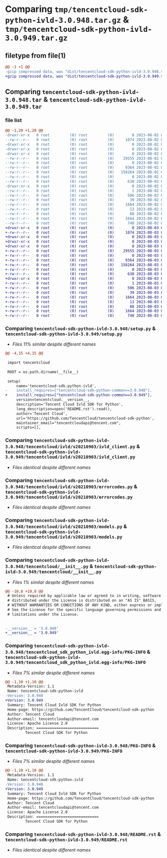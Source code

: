# Comparing `tmp/tencentcloud-sdk-python-ivld-3.0.948.tar.gz` & `tmp/tencentcloud-sdk-python-ivld-3.0.949.tar.gz`

## filetype from file(1)

```diff
@@ -1 +1 @@
-gzip compressed data, was "dist/tencentcloud-sdk-python-ivld-3.0.948.tar", last modified: Wed Aug  2 00:32:28 2023, max compression
+gzip compressed data, was "dist/tencentcloud-sdk-python-ivld-3.0.949.tar", last modified: Thu Aug  3 00:28:34 2023, max compression
```

## Comparing `tencentcloud-sdk-python-ivld-3.0.948.tar` & `tencentcloud-sdk-python-ivld-3.0.949.tar`

### file list

```diff
@@ -1,20 +1,20 @@
-drwxr-xr-x   0 root         (0) root         (0)        0 2023-08-02 00:32:28.000000 tencentcloud-sdk-python-ivld-3.0.948/
--rw-r--r--   0 root         (0) root         (0)     1074 2023-08-02 00:32:28.000000 tencentcloud-sdk-python-ivld-3.0.948/setup.py
-drwxr-xr-x   0 root         (0) root         (0)        0 2023-08-02 00:32:28.000000 tencentcloud-sdk-python-ivld-3.0.948/tencentcloud/
-drwxr-xr-x   0 root         (0) root         (0)        0 2023-08-02 00:32:28.000000 tencentcloud-sdk-python-ivld-3.0.948/tencentcloud/ivld/
-drwxr-xr-x   0 root         (0) root         (0)        0 2023-08-02 00:32:28.000000 tencentcloud-sdk-python-ivld-3.0.948/tencentcloud/ivld/v20210903/
--rw-r--r--   0 root         (0) root         (0)    29555 2023-08-02 00:32:28.000000 tencentcloud-sdk-python-ivld-3.0.948/tencentcloud/ivld/v20210903/ivld_client.py
--rw-r--r--   0 root         (0) root         (0)        0 2023-08-02 00:32:28.000000 tencentcloud-sdk-python-ivld-3.0.948/tencentcloud/ivld/v20210903/__init__.py
--rw-r--r--   0 root         (0) root         (0)     9364 2023-08-02 00:32:28.000000 tencentcloud-sdk-python-ivld-3.0.948/tencentcloud/ivld/v20210903/errorcodes.py
--rw-r--r--   0 root         (0) root         (0)   158264 2023-08-02 00:32:28.000000 tencentcloud-sdk-python-ivld-3.0.948/tencentcloud/ivld/v20210903/models.py
--rw-r--r--   0 root         (0) root         (0)        0 2023-08-02 00:32:28.000000 tencentcloud-sdk-python-ivld-3.0.948/tencentcloud/ivld/__init__.py
--rw-r--r--   0 root         (0) root         (0)      630 2023-08-02 00:32:28.000000 tencentcloud-sdk-python-ivld-3.0.948/tencentcloud/__init__.py
-drwxr-xr-x   0 root         (0) root         (0)        0 2023-08-02 00:32:28.000000 tencentcloud-sdk-python-ivld-3.0.948/tencentcloud_sdk_python_ivld.egg-info/
--rw-r--r--   0 root         (0) root         (0)        1 2023-08-02 00:32:28.000000 tencentcloud-sdk-python-ivld-3.0.948/tencentcloud_sdk_python_ivld.egg-info/dependency_links.txt
--rw-r--r--   0 root         (0) root         (0)      506 2023-08-02 00:32:28.000000 tencentcloud-sdk-python-ivld-3.0.948/tencentcloud_sdk_python_ivld.egg-info/SOURCES.txt
--rw-r--r--   0 root         (0) root         (0)       39 2023-08-02 00:32:28.000000 tencentcloud-sdk-python-ivld-3.0.948/tencentcloud_sdk_python_ivld.egg-info/requires.txt
--rw-r--r--   0 root         (0) root         (0)     1664 2023-08-02 00:32:28.000000 tencentcloud-sdk-python-ivld-3.0.948/tencentcloud_sdk_python_ivld.egg-info/PKG-INFO
--rw-r--r--   0 root         (0) root         (0)       13 2023-08-02 00:32:28.000000 tencentcloud-sdk-python-ivld-3.0.948/tencentcloud_sdk_python_ivld.egg-info/top_level.txt
--rw-r--r--   0 root         (0) root         (0)       88 2023-08-02 00:32:28.000000 tencentcloud-sdk-python-ivld-3.0.948/setup.cfg
--rw-r--r--   0 root         (0) root         (0)     1664 2023-08-02 00:32:28.000000 tencentcloud-sdk-python-ivld-3.0.948/PKG-INFO
--rw-r--r--   0 root         (0) root         (0)      740 2023-08-02 00:32:28.000000 tencentcloud-sdk-python-ivld-3.0.948/README.rst
+drwxr-xr-x   0 root         (0) root         (0)        0 2023-08-03 00:28:34.000000 tencentcloud-sdk-python-ivld-3.0.949/
+-rw-r--r--   0 root         (0) root         (0)     1074 2023-08-03 00:28:34.000000 tencentcloud-sdk-python-ivld-3.0.949/setup.py
+drwxr-xr-x   0 root         (0) root         (0)        0 2023-08-03 00:28:34.000000 tencentcloud-sdk-python-ivld-3.0.949/tencentcloud/
+drwxr-xr-x   0 root         (0) root         (0)        0 2023-08-03 00:28:34.000000 tencentcloud-sdk-python-ivld-3.0.949/tencentcloud/ivld/
+drwxr-xr-x   0 root         (0) root         (0)        0 2023-08-03 00:28:34.000000 tencentcloud-sdk-python-ivld-3.0.949/tencentcloud/ivld/v20210903/
+-rw-r--r--   0 root         (0) root         (0)    29555 2023-08-03 00:28:34.000000 tencentcloud-sdk-python-ivld-3.0.949/tencentcloud/ivld/v20210903/ivld_client.py
+-rw-r--r--   0 root         (0) root         (0)        0 2023-08-03 00:28:34.000000 tencentcloud-sdk-python-ivld-3.0.949/tencentcloud/ivld/v20210903/__init__.py
+-rw-r--r--   0 root         (0) root         (0)     9364 2023-08-03 00:28:34.000000 tencentcloud-sdk-python-ivld-3.0.949/tencentcloud/ivld/v20210903/errorcodes.py
+-rw-r--r--   0 root         (0) root         (0)   158264 2023-08-03 00:28:34.000000 tencentcloud-sdk-python-ivld-3.0.949/tencentcloud/ivld/v20210903/models.py
+-rw-r--r--   0 root         (0) root         (0)        0 2023-08-03 00:28:34.000000 tencentcloud-sdk-python-ivld-3.0.949/tencentcloud/ivld/__init__.py
+-rw-r--r--   0 root         (0) root         (0)      630 2023-08-03 00:28:34.000000 tencentcloud-sdk-python-ivld-3.0.949/tencentcloud/__init__.py
+drwxr-xr-x   0 root         (0) root         (0)        0 2023-08-03 00:28:34.000000 tencentcloud-sdk-python-ivld-3.0.949/tencentcloud_sdk_python_ivld.egg-info/
+-rw-r--r--   0 root         (0) root         (0)        1 2023-08-03 00:28:34.000000 tencentcloud-sdk-python-ivld-3.0.949/tencentcloud_sdk_python_ivld.egg-info/dependency_links.txt
+-rw-r--r--   0 root         (0) root         (0)      506 2023-08-03 00:28:34.000000 tencentcloud-sdk-python-ivld-3.0.949/tencentcloud_sdk_python_ivld.egg-info/SOURCES.txt
+-rw-r--r--   0 root         (0) root         (0)       39 2023-08-03 00:28:34.000000 tencentcloud-sdk-python-ivld-3.0.949/tencentcloud_sdk_python_ivld.egg-info/requires.txt
+-rw-r--r--   0 root         (0) root         (0)     1664 2023-08-03 00:28:34.000000 tencentcloud-sdk-python-ivld-3.0.949/tencentcloud_sdk_python_ivld.egg-info/PKG-INFO
+-rw-r--r--   0 root         (0) root         (0)       13 2023-08-03 00:28:34.000000 tencentcloud-sdk-python-ivld-3.0.949/tencentcloud_sdk_python_ivld.egg-info/top_level.txt
+-rw-r--r--   0 root         (0) root         (0)       88 2023-08-03 00:28:34.000000 tencentcloud-sdk-python-ivld-3.0.949/setup.cfg
+-rw-r--r--   0 root         (0) root         (0)     1664 2023-08-03 00:28:34.000000 tencentcloud-sdk-python-ivld-3.0.949/PKG-INFO
+-rw-r--r--   0 root         (0) root         (0)      740 2023-08-03 00:28:34.000000 tencentcloud-sdk-python-ivld-3.0.949/README.rst
```

### Comparing `tencentcloud-sdk-python-ivld-3.0.948/setup.py` & `tencentcloud-sdk-python-ivld-3.0.949/setup.py`

 * *Files 11% similar despite different names*

```diff
@@ -4,15 +4,15 @@
 
 import tencentcloud
 
 ROOT = os.path.dirname(__file__)
 
 setup(
     name='tencentcloud-sdk-python-ivld',
-    install_requires=["tencentcloud-sdk-python-common==3.0.948"],
+    install_requires=["tencentcloud-sdk-python-common==3.0.949"],
     version=tencentcloud.__version__,
     description='Tencent Cloud Ivld SDK for Python',
     long_description=open('README.rst').read(),
     author='Tencent Cloud',
     url='https://github.com/TencentCloud/tencentcloud-sdk-python',
     maintainer_email="tencentcloudapi@tencent.com",
     scripts=[],
```

### Comparing `tencentcloud-sdk-python-ivld-3.0.948/tencentcloud/ivld/v20210903/ivld_client.py` & `tencentcloud-sdk-python-ivld-3.0.949/tencentcloud/ivld/v20210903/ivld_client.py`

 * *Files identical despite different names*

### Comparing `tencentcloud-sdk-python-ivld-3.0.948/tencentcloud/ivld/v20210903/errorcodes.py` & `tencentcloud-sdk-python-ivld-3.0.949/tencentcloud/ivld/v20210903/errorcodes.py`

 * *Files identical despite different names*

### Comparing `tencentcloud-sdk-python-ivld-3.0.948/tencentcloud/ivld/v20210903/models.py` & `tencentcloud-sdk-python-ivld-3.0.949/tencentcloud/ivld/v20210903/models.py`

 * *Files identical despite different names*

### Comparing `tencentcloud-sdk-python-ivld-3.0.948/tencentcloud/__init__.py` & `tencentcloud-sdk-python-ivld-3.0.949/tencentcloud/__init__.py`

 * *Files 1% similar despite different names*

```diff
@@ -10,8 +10,8 @@
 # Unless required by applicable law or agreed to in writing, software
 # distributed under the License is distributed on an "AS IS" BASIS,
 # WITHOUT WARRANTIES OR CONDITIONS OF ANY KIND, either express or implied.
 # See the License for the specific language governing permissions and
 # limitations under the License.
 
 
-__version__ = '3.0.948'
+__version__ = '3.0.949'
```

### Comparing `tencentcloud-sdk-python-ivld-3.0.948/tencentcloud_sdk_python_ivld.egg-info/PKG-INFO` & `tencentcloud-sdk-python-ivld-3.0.949/tencentcloud_sdk_python_ivld.egg-info/PKG-INFO`

 * *Files 7% similar despite different names*

```diff
@@ -1,10 +1,10 @@
 Metadata-Version: 1.1
 Name: tencentcloud-sdk-python-ivld
-Version: 3.0.948
+Version: 3.0.949
 Summary: Tencent Cloud Ivld SDK for Python
 Home-page: https://github.com/TencentCloud/tencentcloud-sdk-python
 Author: Tencent Cloud
 Author-email: tencentcloudapi@tencent.com
 License: Apache License 2.0
 Description: ============================
         Tencent Cloud SDK for Python
```

### Comparing `tencentcloud-sdk-python-ivld-3.0.948/PKG-INFO` & `tencentcloud-sdk-python-ivld-3.0.949/PKG-INFO`

 * *Files 7% similar despite different names*

```diff
@@ -1,10 +1,10 @@
 Metadata-Version: 1.1
 Name: tencentcloud-sdk-python-ivld
-Version: 3.0.948
+Version: 3.0.949
 Summary: Tencent Cloud Ivld SDK for Python
 Home-page: https://github.com/TencentCloud/tencentcloud-sdk-python
 Author: Tencent Cloud
 Author-email: tencentcloudapi@tencent.com
 License: Apache License 2.0
 Description: ============================
         Tencent Cloud SDK for Python
```

### Comparing `tencentcloud-sdk-python-ivld-3.0.948/README.rst` & `tencentcloud-sdk-python-ivld-3.0.949/README.rst`

 * *Files identical despite different names*

